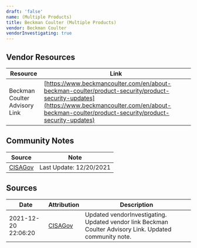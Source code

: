 ```yaml
---
draft: 'false'
name: (Multiple Products)
title: Beckman Coulter (Multiple Products)
vendor: Beckman Coulter
vendorInvestigating: true
---
```


## Vendor Resources
| Resource | Link |
| --- | --- |
| Beckman Coulter Advisory Link | [https://www.beckmancoulter.com/en/about-beckman-coulter/product-security/product-security-updates](https://www.beckmancoulter.com/en/about-beckman-coulter/product-security/product-security-updates) |


## Community Notes
| Source | Note |
| --- | --- |
| [CISAGov](https://raw.githubusercontent.com/cisagov/log4j-affected-db/develop/README.md) | Last Update: 12/20/2021 |

## Sources
| Date | Attribution | Description |
| --- | --- | --- |
| 2021-12-20 22:06:20 | [CISAGov](https://raw.githubusercontent.com/cisagov/log4j-affected-db/develop/README.md) | Updated vendorInvestigating. Updated vendor link Beckman Coulter Advisory Link. Updated community note.  |
